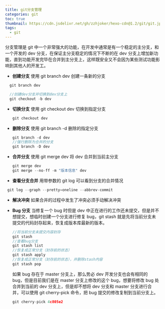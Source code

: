 ```yaml
---
title: git分支管理
categories: git
toc: true
thumbnail: https://cdn.jsdelivr.net/gh/zzhjoker/hexo-cdn@1.2/git/git.jpg
tags:
  - git
---
```


分支管理是 git 中一个非常强大的功能，在开发中通常是有一个稳定的主分支，和一个开发的 dev 分支，在保证主分支稳定的情况下不断的在 dev 分支上增加新功能，直到功能开发完毕在合并到主分支上，这样既安全又不会因为某些测试功能影响到其他人的开发工。

- **创建分支**
  使用 git branch dev 创建一条新的分支

```javascript
  git branch dev

  //创建dev分支并切换到dev分支上
  git checkout -b dev
```

- **切换分支**
  使用 git checkout dev 切换到指定分支
  ```javascript
  git checkout dev
  ```

* **删除分支**
  使用 git branch -d 删除的指定分支

  ```javascript
  git branch -d dev
  //强行删除为合并的分支
  git branch -D dev

  ```

- **合并分支**
  使用 git merge dev 将 dev 合并到当前主分支

  ```javascript
  git merge dev
  git merge --no-ff -m "版本信息" dev
  ```

* **查看分支合并**
  用带参数的 git log 可以看到分支的合并情况

```javascript
 git log --graph --pretty=oneline --abbrev-commit
```

- **解决冲突**
  如果合并的过程中发生了冲突必须手动解决冲突

- **Bug 分支**
  当修复一个 bug 时但是 dev 中正在进行的工作还未提交，但是并不想提交，想临时创建一个分支进行修复 bug，git stash 就是先将当前分支未提交的代码封存起来，恢复成版本库最新的版本。

  ```javascript
  //将当前分支未提交内容封存
  git stash
  //查看bug分支
  git stash list
  //恢复成正常分支（封存前的状态）
  git stash apply
  //恢复成正常分支（封存前的状态），并删除stash内容
  git stash pop
  ```

  如果 bug 存在于 master 分支上，那么势必 dev 开发分支也会有相同的 bug，但是目前我们是在 master 分支上修改的这个 bug，想要将修改 bug 处合并到当前的 dev 分支上，但是却不想将 dev 分支和 master 分支进行合并，可以使用 git cherry-pick <commit>命令，把 bug 提交的修改复制到当前分支上。

  ```javascript
  git cherry-pick 4c805e2
  ```
